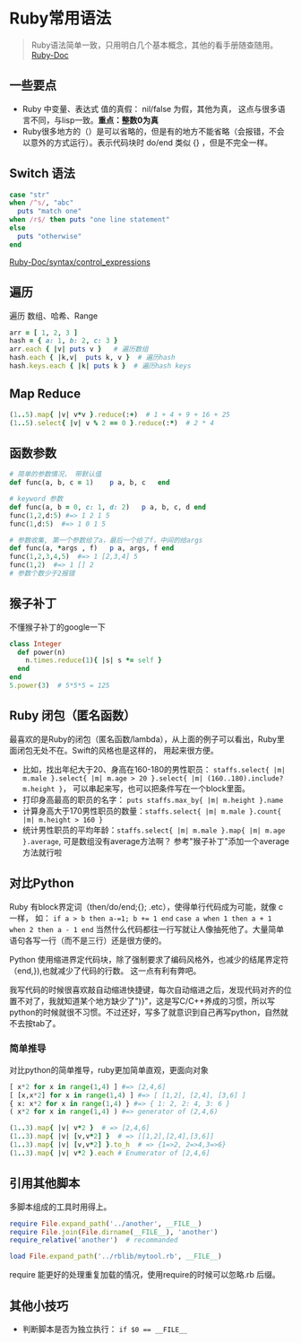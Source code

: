 # Ruby常用语法

> Ruby语法简单一致，只用明白几个基本概念，其他的看手册随查随用。[Ruby-Doc](http://ruby-doc.org)

## 一些要点
 - Ruby 中变量、表达式 值的真假： nil/false 为假，其他为真， 这点与很多语言不同，与lisp一致。**重点：整数0为真**
 - Ruby很多地方的（）是可以省略的，但是有的地方不能省略（会报错，不会以意外的方式运行）。表示代码块时 do/end 类似 {} ，但是不完全一样。

## Switch 语法
```ruby
case "str"
when /^s/, "abc"
  puts "match one"
when /r$/ then puts "one line statement"
else
  puts "otherwise"
end
```
[Ruby-Doc/syntax/control_expressions](http://ruby-doc.org/core-2.6.3/doc/syntax/control_expressions_rdoc.html)

## 遍历
遍历 数组、哈希、Range
```ruby
arr = [ 1, 2, 3 ]
hash = { a: 1, b: 2, c: 3 }
arr.each { |v| puts v }   # 遍历数组
hash.each { |k,v|  puts k, v }  # 遍历hash
hash.keys.each { |k| puts k }  # 遍历hash keys
```

## Map Reduce
```ruby
(1..5).map{ |v| v*v }.reduce(:+)  # 1 + 4 + 9 + 16 + 25
(1..5).select{ |v| v % 2 == 0 }.reduce(:*)  # 2 * 4
```

## 函数参数
```ruby
# 简单的参数情况， 带默认值
def func(a, b, c = 1)    p a, b, c   end

# keyword 参数
def func(a, b = 0, c: 1, d: 2)   p a, b, c, d end
func(1,2,d:5) #=> 1 2 1 5
func(1,d:5)  #=> 1 0 1 5

# 参数收集, 第一个参数给了a，最后一个给了f，中间的给args
def func(a, *args , f)   p a, args, f end
func(1,2,3,4,5)  #=> 1 [2,3,4] 5
func(1,2)  #=> 1 [] 2
# 参数个数少于2报错
```

## 猴子补丁
不懂猴子补丁的google一下
```ruby
class Integer
  def power(n)
    n.times.reduce(1){ |s| s *= self }
  end
end
5.power(3)  # 5*5*5 = 125
```

## Ruby 闭包（匿名函数）
最喜欢的是Ruby的闭包（匿名函数/lambda），从上面的例子可以看出，Ruby里面闭包无处不在。Swift的风格也是这样的， 用起来很方便。
 * 比如，找出年纪大于20、身高在160-180的男性职员：
   `staffs.select{ |m| m.male }.select{ |m| m.age > 20 }.select{ |m| (160..180).include? m.height }`，
   可以串起来写，也可以把条件写在一个block里面。
 * 打印身高最高的职员的名字： `puts staffs.max_by{ |m| m.height }.name`
 * 计算身高大于170男性职员的数量：`staffs.select{ |m| m.male }.count{ |m| m.height > 160 }`
 * 统计男性职员的平均年龄：`staffs.select{ |m| m.male }.map{ |m| m.age }.average`, 
   可是数组没有average方法啊？ 参考"猴子补丁"添加一个average方法就行啦

## 对比Python
Ruby 有block界定词（then/do/end;{}; .etc），使得单行代码成为可能，就像 c 一样， 如： 
`if a > b then a-=1; b += 1 end`
`case a when 1 then a + 1 when 2 then a - 1 end`
当然什么代码都往一行写就让人像抽死他了。大量简单语句各写一行（而不是三行）还是很方便的。

Python 使用缩进界定代码块，除了强制要求了编码风格外，也减少的结尾界定符（end,}),也就减少了代码的行数。 这一点有利有弊吧。

我写代码的时候很喜欢敲自动缩进快捷键，每次自动缩进之后，发现代码对齐的位置不对了，我就知道某个地方缺少了")}"，这是写C/C++养成的习惯，所以写python的时候就很不习惯。不过还好，写多了就意识到自己再写python，自然就不去按tab了。

### 简单推导
对比python的简单推导，ruby更加简单直观，更面向对象
```python
[ x*2 for x in range(1,4) ] #=> [2,4,6]
[ [x,x*2] for x in range(1,4) ] #=> [ [1,2], [2,4], [3,6] ]
{ x: x*2 for x in range(1,4) } #=> { 1: 2, 2: 4, 3: 6 }
( x*2 for x in range(1,4) ) #=> generator of (2,4,6)
```
```ruby
(1..3).map{ |v| v*2 }  # => [2,4,6]
(1..3).map{ |v| [v,v*2] }  # => [[1,2],[2,4],[3,6]]
(1..3).map{ |v| [v,v*2] }.to_h  # => {1=>2, 2=>4,3=>6}
(1..3).map{ |v| v*2 }.each # Enumerator of [2,4,6]
```


## 引用其他脚本
多脚本组成的工具时用得上。
```ruby
require File.expand_path('../another', __FILE__) 
require File.join(File.dirname(__FILE__), 'another')
require_relative('another')  # recommanded

load File.expand_path('../rblib/mytool.rb', __FILE__)
```
require 能更好的处理重复加载的情况，使用require的时候可以忽略.rb 后缀。

## 其他小技巧

 * 判断脚本是否为独立执行： `if $0 == __FILE__`
